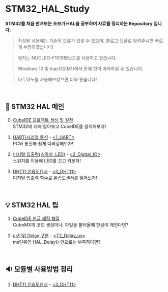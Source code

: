 # STM32_HAL_Study
**STM32를 처음 만져보는 초보가 HAL을 공부하며 자료를 정리하는 Repository 입니다.**
> 작성된 내용에는 기술적 오류가 있을 수 있으며, 블로그 댓글로 알려주시면 빠르게 수정하겠습니다!

> 필자는 NUCLEO-F103RB보드를 사용하고 있습니다.

> Windows 10 및 macOS(M1)에서 문제 없이 따라하실 수 있습니다.

> 아두이노를 사용해보았으면 더욱 좋습니다!

<br>

## 🔧 STM32 HAL 메인
0. [CubeIDE 프로젝트 생성 및 설정](https://slt.pw/9BHRZP7)  
STM32에 대해 알아보고 CubeIDE를 설치해보자!

1. [UART/시리얼 통신](https://slt.pw/ixANUJq) - [<1_UART>](https://github.com/varofla/STM32_HAL_Study/tree/main/1_UART)  
PC와 통신해 쉽게 디버깅해보자!

2. [디지털 입출력(스위치, LED)](https://slt.pw/zWKKZQ6) - [<2_Digital_IO>](https://github.com/varofla/STM32_HAL_Study/tree/main/2_Digital_IO)  
스위치를 이용해 LED를 끄고 켜보자!

3. [DHT11 온습도센서](https://slt.pw/DvfGvXU) - [<3_DHT11>](https://github.com/varofla/STM32_HAL_Study/tree/main/3_DHT11)  
디지털 입출력 함수로 온습도센서를 읽어보자!

<br>

## 💡 STM32 HAL 팁
1. [CubeIDE 한글 깨짐 해결](https://slt.pw/QcYQfNj)  
CubeMX의 코드 생성이나, 파일을 불러올때 한글이 깨진다면?

2. [us단위 Delay 구현](https://slt.pw/iyFFwF1) - [<T2_Delay_us>](https://github.com/varofla/STM32_HAL_Study/tree/main/T2_Delay_us)  
ms단위인 HAL_Delay() 만으로는 부족하다면?

<br>

## 🔉 모듈별 사용방법 정리
1. [DHT11 온습도센서](https://slt.pw/DvfGvXU) - [<3_DHT11>](https://github.com/varofla/STM32_HAL_Study/tree/main/3_DHT11)  